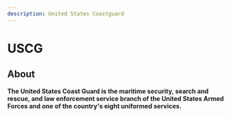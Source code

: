 ```yaml
---
description: United States Coastguard
---
```


# USCG

## About

**The United States Coast Guard is the maritime security, search and rescue, and law enforcement service branch of the United States Armed Forces and one of the country's eight uniformed services.**
